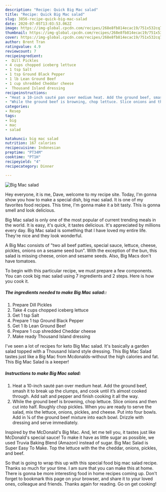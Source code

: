 ```yaml
---
description: "Recipe: Quick Big Mac salad"
title: "Recipe: Quick Big Mac salad"
slug: 3856-recipe-quick-big-mac-salad
date: 2020-07-05T13:03:53.062Z
image: https://img-global.cpcdn.com/recipes/268e8fb814ecac19/751x532cq70/big-mac-salad-recipe-main-photo.jpg
thumbnail: https://img-global.cpcdn.com/recipes/268e8fb814ecac19/751x532cq70/big-mac-salad-recipe-main-photo.jpg
cover: https://img-global.cpcdn.com/recipes/268e8fb814ecac19/751x532cq70/big-mac-salad-recipe-main-photo.jpg
author: Brent Tran
ratingvalue: 4.9
reviewcount: 7
recipeingredient:
-  Dill Pickles
- 4 cups chopped iceberg lettuce
- 1 tsp Salt
- 1 tsp Ground Black Pepper
- 1 lb Lean Ground Beef
- 1 cup shredded Cheddar cheese
-  Thousand Island dressing
recipeinstructions:
- "Heat a 10-inch sauté pan over medium heat. Add the ground beef, smash it to break up the clumps, and cook until it’s almost cooked through. Add salt and pepper and finish cooking it all the way."
- "While the ground beef is browning, chop lettuce. Slice onions and then cut into half. Roughly chop pickles. When you are ready to serve the salad, mix the lettuce, onions, pickles, and cheese. Put into four bowls. Add in ¼ of the ground beef mixture into each bowl. Drizzle with dressing and serve immediately."
categories:
- Resep
tags:
- big
- mac
- salad

katakunci: big mac salad
nutrition: 167 calories
recipecuisine: Indonesian
preptime: "PT34M"
cooktime: "PT1H"
recipeyield: "4"
recipecategory: Dinner

---
```



![Big Mac salad](https://img-global.cpcdn.com/recipes/268e8fb814ecac19/751x532cq70/big-mac-salad-recipe-main-photo.jpg)

Hey everyone, it is me, Dave, welcome to my recipe site. Today, I'm gonna show you how to make a special dish, big mac salad. It is one of my favorites food recipes. This time, I'm gonna make it a bit tasty. This is gonna smell and look delicious.

Big Mac salad is only one of the most popular of current trending meals in the world. It is easy, it's quick, it tastes delicious. It's appreciated by millions every day. Big Mac salad is something that I have loved my entire life. They're nice and they look wonderful.

A Big Mac consists of &#34;two all beef patties, special sauce, lettuce, cheese, pickles, onions on a sesame seed bun&#34;. With the exception of the bun, this salad is missing cheese, onion and sesame seeds. Also, Big Macs don&#39;t have tomatoes.


To begin with this particular recipe, we must prepare a few components. You can cook big mac salad using 7 ingredients and 2 steps. Here is how you cook it.

##### The ingredients needed to make Big Mac salad::

1. Prepare  Dill Pickles
1. Take 4 cups chopped iceberg lettuce
1. Get 1 tsp Salt
1. Prepare 1 tsp Ground Black Pepper
1. Get 1 lb Lean Ground Beef
1. Prepare 1 cup shredded Cheddar cheese
1. Make ready  Thousand Island dressing


I&#39;ve seen a lot of recipes for keto Big Mac salad. It&#39;s basically a garden salad topped with a Thousand Island style dressing. This Big Mac Salad tastes just like a Big Mac from Mcdonalds-without the high calories and fat. This Big Mac Salad is a keeper! 

##### Instructions to make Big Mac salad:

1. Heat a 10-inch sauté pan over medium heat. Add the ground beef, smash it to break up the clumps, and cook until it’s almost cooked through. Add salt and pepper and finish cooking it all the way.
1. While the ground beef is browning, chop lettuce. Slice onions and then cut into half. Roughly chop pickles.
When you are ready to serve the salad, mix the lettuce, onions, pickles, and cheese. Put into four bowls. Add in ¼ of the ground beef mixture into each bowl. Drizzle with dressing and serve immediately.


Inspired by the McDonald&#39;s Big Mac. And, let me tell you, it tastes just like McDonald&#39;s special sauce! To make it have as little sugar as possible, we used Truvia Baking Blend (Amazon) instead of sugar. Big Mac Salad is Super Easy To Make. Top the lettuce with the the cheddar, onions, pickles, and beef. 

So that is going to wrap this up with this special food big mac salad recipe. Thanks so much for your time. I am sure that you can make this at home. There is gonna be more interesting food in home recipes coming up. Don't forget to bookmark this page on your browser, and share it to your loved ones, colleague and friends. Thanks again for reading. Go on get cooking!

